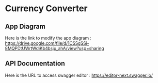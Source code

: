 # Currency Converter


## App Diagram
Here is the link to modify the app diagram : https://drive.google.com/file/d/1CSSgSSi-8MQPDtUWrtWdiKb4bsju_ahA/view?usp=sharing

## API Documentation
Here is the URL to access swagger editor : https://editor-next.swagger.io/